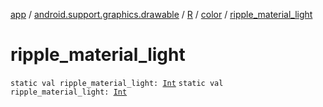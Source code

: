[app](../../../index.md) / [android.support.graphics.drawable](../../index.md) / [R](../index.md) / [color](index.md) / [ripple_material_light](./ripple_material_light.md)

# ripple_material_light

`static val ripple_material_light: `[`Int`](https://kotlinlang.org/api/latest/jvm/stdlib/kotlin/-int/index.html)
`static val ripple_material_light: `[`Int`](https://kotlinlang.org/api/latest/jvm/stdlib/kotlin/-int/index.html)